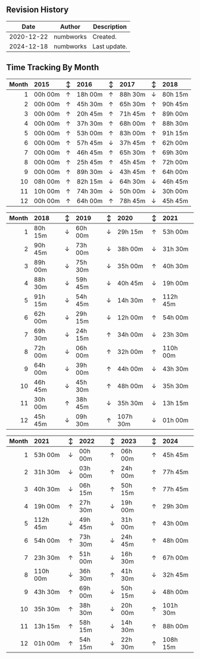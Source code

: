## Revision History

|Date|Author|Description|
|---|---|---|
|2020-12-22|numbworks|Created.|
|2024-12-18|numbworks|Last update.|

## Time Tracking By Month

|   Month | 2015    | ↕   | 2016    | ↕   | 2017    | ↕   | 2018    |
|--------:|:--------|:----|:--------|:----|:--------|:----|:--------|
|       1 | 00h 00m | ↑   | 18h 00m | ↑   | 88h 30m | ↓   | 80h 15m |
|       2 | 00h 00m | ↑   | 45h 30m | ↑   | 65h 30m | ↑   | 90h 45m |
|       3 | 00h 00m | ↑   | 20h 45m | ↑   | 71h 45m | ↑   | 89h 00m |
|       4 | 00h 00m | ↑   | 37h 30m | ↑   | 68h 00m | ↑   | 88h 30m |
|       5 | 00h 00m | ↑   | 53h 00m | ↑   | 83h 00m | ↑   | 91h 15m |
|       6 | 00h 00m | ↑   | 57h 45m | ↓   | 37h 45m | ↑   | 62h 00m |
|       7 | 00h 00m | ↑   | 46h 45m | ↑   | 65h 30m | ↑   | 69h 30m |
|       8 | 00h 00m | ↑   | 25h 45m | ↑   | 45h 45m | ↑   | 72h 00m |
|       9 | 00h 00m | ↑   | 89h 30m | ↓   | 43h 45m | ↑   | 64h 00m |
|      10 | 08h 00m | ↑   | 82h 15m | ↓   | 64h 30m | ↓   | 46h 45m |
|      11 | 10h 00m | ↑   | 74h 30m | ↓   | 50h 00m | ↓   | 30h 00m |
|      12 | 00h 00m | ↑   | 64h 00m | ↑   | 78h 45m | ↓   | 45h 45m |

|   Month | 2018    | ↕   | 2019    | ↕   | 2020     | ↕   | 2021     |
|--------:|:--------|:----|:--------|:----|:---------|:----|:---------|
|       1 | 80h 15m | ↓   | 60h 00m | ↓   | 29h 15m  | ↑   | 53h 00m  |
|       2 | 90h 45m | ↓   | 73h 00m | ↓   | 38h 00m  | ↓   | 31h 30m  |
|       3 | 89h 00m | ↓   | 75h 30m | ↓   | 35h 00m  | ↑   | 40h 30m  |
|       4 | 88h 30m | ↓   | 59h 45m | ↓   | 40h 45m  | ↓   | 19h 00m  |
|       5 | 91h 15m | ↓   | 54h 45m | ↓   | 14h 30m  | ↑   | 112h 45m |
|       6 | 62h 00m | ↓   | 29h 15m | ↓   | 12h 00m  | ↑   | 54h 00m  |
|       7 | 69h 30m | ↓   | 24h 15m | ↑   | 34h 00m  | ↓   | 23h 30m  |
|       8 | 72h 00m | ↓   | 06h 00m | ↑   | 32h 00m  | ↑   | 110h 00m |
|       9 | 64h 00m | ↓   | 39h 00m | ↑   | 44h 00m  | ↓   | 43h 30m  |
|      10 | 46h 45m | ↓   | 45h 30m | ↑   | 48h 00m  | ↓   | 35h 30m  |
|      11 | 30h 00m | ↑   | 38h 45m | ↓   | 35h 30m  | ↓   | 13h 15m  |
|      12 | 45h 45m | ↓   | 09h 30m | ↑   | 107h 30m | ↓   | 01h 00m  |

|   Month | 2021     | ↕   | 2022    | ↕   | 2023    | ↕   | 2024     |
|--------:|:---------|:----|:--------|:----|:--------|:----|:---------|
|       1 | 53h 00m  | ↓   | 00h 00m | ↑   | 06h 00m | ↑   | 45h 45m  |
|       2 | 31h 30m  | ↓   | 03h 00m | ↑   | 24h 00m | ↑   | 77h 45m  |
|       3 | 40h 30m  | ↓   | 06h 15m | ↑   | 50h 15m | ↑   | 77h 45m  |
|       4 | 19h 00m  | ↑   | 27h 30m | ↓   | 19h 00m | ↑   | 29h 30m  |
|       5 | 112h 45m | ↓   | 49h 45m | ↓   | 31h 00m | ↑   | 43h 00m  |
|       6 | 54h 00m  | ↑   | 73h 30m | ↓   | 24h 45m | ↑   | 48h 00m  |
|       7 | 23h 30m  | ↑   | 51h 00m | ↓   | 16h 30m | ↑   | 67h 00m  |
|       8 | 110h 00m | ↓   | 36h 30m | ↑   | 41h 30m | ↓   | 32h 45m  |
|       9 | 43h 30m  | ↑   | 69h 00m | ↓   | 50h 15m | ↓   | 48h 00m  |
|      10 | 35h 30m  | ↑   | 38h 30m | ↓   | 20h 00m | ↑   | 101h 30m |
|      11 | 13h 15m  | ↑   | 58h 15m | ↓   | 14h 30m | ↑   | 88h 00m  |
|      12 | 01h 00m  | ↑   | 54h 15m | ↓   | 22h 30m | ↑   | 108h 15m |
